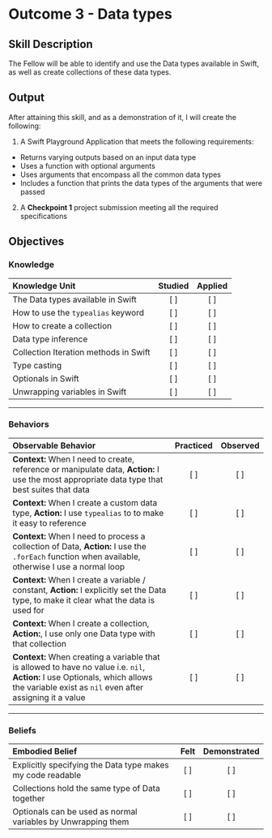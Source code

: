 # Outcome 3 - Data types
## Skill Description

The Fellow will be able to identify and use the Data types available in Swift, as well as create collections of these data types.

## Output

After attaining this skill, and as a demonstration of it, I will create the following:

1. A Swift Playground Application that meets the following requirements:
  - Returns varying outputs based on an input data type
  - Uses a function with optional arguments
  - Uses arguments that encompass all the common data types
  - Includes a function that prints the data types of the arguments that were passed
2. A **Checkpoint 1** project submission meeting all the required specifications

## Objectives
### Knowledge

| Knowledge Unit   |      Studied      | Applied |
|:-------------|:------------------:|:--------:|
| The Data types available in Swift | [ ] | [ ] |
| How to use the `typealias` keyword | [ ] | [ ] |
| How to create a collection | [ ] | [ ] |
| Data type inference | [ ] | [ ] |
| Collection Iteration methods in Swift | [ ] | [ ] |
| Type casting | [ ] | [ ] |
| Optionals in Swift | [ ] | [ ] |
| Unwrapping variables in Swift | [ ] | [ ] |

-------

### Behaviors

| Observable Behavior   |      Practiced      | Observed |
|:-------------|:------------------:|:--------:|
| **Context:** When I need to create, reference or manipulate data, **Action:** I use the most appropriate data type that best suites that data | [ ] | [ ] |
| **Context:** When I create a custom data type, **Action:** I use `typealias` to to make it easy to reference | [ ] | [ ] |
| **Context:** When I need to process a collection of Data, **Action:** I use the `.forEach` function when available, otherwise I use a normal loop | [ ] | [ ] |
| **Context:** When I create a variable / constant, **Action:** I explicitly set the Data type, to make it clear what the data is used for | [ ] | [ ] |
| **Context:** When I create a collection, **Action:**, I use only one Data type with that collection | [ ] | [ ] |
| **Context:** When creating a variable that is allowed to have no value i.e. `nil`, **Action:** I use Optionals, which allows the variable exist as `nil` even after assigning it a value | [  ] | [ ] |
-------

### Beliefs

| Embodied Belief   |      Felt      | Demonstrated |
|:-------------|:------------------:|:--------:|
| Explicitly specifying the Data type makes my code readable | [ ] | [ ] |
| Collections hold the same type of Data together | [ ] | [ ] |
| Optionals can be used as normal variables by Unwrapping them | [ ] | [ ] |
